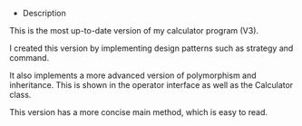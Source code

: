 * Description

This is the most up-to-date version of my calculator program (V3).

I created this version by implementing design patterns such as strategy and command. 

It also implements a more advanced version of polymorphism and inheritance. This is shown in the operator interface as well as the Calculator class. 

This version has a more concise main method, which is easy to read.
